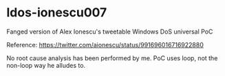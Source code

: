 # ldos-ionescu007
Fanged version of Alex Ionescu's tweetable Windows DoS universal PoC

Reference: https://twitter.com/aionescu/status/991696016716922880

No root cause analysis has been performed by me. PoC uses loop, not the non-loop way he alludes to.
